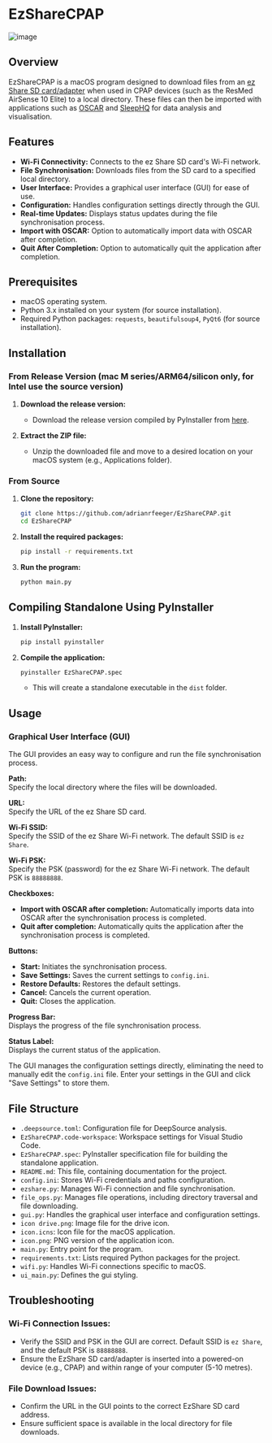 # EzShareCPAP
![image](https://github.com/adrianRfeeger/EzShareCPAP/assets/139186297/8620ec45-092b-441d-a7ff-fcec59b950ec)

## Overview

EzShareCPAP is a macOS program designed to download files from an [ez Share SD card/adapter](https://www.youtube.com/watch?v=ANz8pNDHAPo) when used in CPAP devices (such as the ResMed AirSense 10 Elite) to a local directory. These files can then be imported with applications such as [OSCAR](https://www.sleepfiles.com/OSCAR/) and [SleepHQ](https://home.sleephq.com/) for data analysis and visualisation.

## Features

- **Wi-Fi Connectivity:** Connects to the ez Share SD card's Wi-Fi network.
- **File Synchronisation:** Downloads files from the SD card to a specified local directory.
- **User Interface:** Provides a graphical user interface (GUI) for ease of use.
- **Configuration:** Handles configuration settings directly through the GUI.
- **Real-time Updates:** Displays status updates during the file synchronisation process.
- **Import with OSCAR:** Option to automatically import data with OSCAR after completion.
- **Quit After Completion:** Option to automatically quit the application after completion.

## Prerequisites

- macOS operating system.
- Python 3.x installed on your system (for source installation).
- Required Python packages: `requests`, `beautifulsoup4`, `PyQt6` (for source installation).

## Installation

### From Release Version (mac M series/ARM64/silicon only, for Intel use the source version)

1. **Download the release version:**

   - Download the release version compiled by PyInstaller from [here](https://github.com/adrianrfeeger/EzShareCPAP/releases).

2. **Extract the ZIP file:**

   - Unzip the downloaded file and move to a desired location on your macOS system (e.g., Applications folder).

### From Source

1. **Clone the repository:**

   ```bash
   git clone https://github.com/adrianrfeeger/EzShareCPAP.git
   cd EzShareCPAP
   ```

2. **Install the required packages:**

   ```bash
   pip install -r requirements.txt
   ```

3. **Run the program:**

   ```bash
   python main.py
   ```

## Compiling Standalone Using PyInstaller

1. **Install PyInstaller:**

   ```bash
   pip install pyinstaller
   ```

2. **Compile the application:**

   ```bash
   pyinstaller EzShareCPAP.spec
   ```

   - This will create a standalone executable in the `dist` folder.

## Usage

### Graphical User Interface (GUI)

The GUI provides an easy way to configure and run the file synchronisation process.

**Path:**  
Specify the local directory where the files will be downloaded.

**URL:**  
Specify the URL of the ez Share SD card.

**Wi-Fi SSID:**  
Specify the SSID of the ez Share Wi-Fi network. The default SSID is `ez Share`.

**Wi-Fi PSK:**  
Specify the PSK (password) for the ez Share Wi-Fi network. The default PSK is `88888888`.

**Checkboxes:**
- **Import with OSCAR after completion:** Automatically imports data into OSCAR after the synchronisation process is completed.
- **Quit after completion:** Automatically quits the application after the synchronisation process is completed.

**Buttons:**
- **Start:** Initiates the synchronisation process.
- **Save Settings:** Saves the current settings to `config.ini`.
- **Restore Defaults:** Restores the default settings.
- **Cancel:** Cancels the current operation.
- **Quit:** Closes the application.

**Progress Bar:**  
Displays the progress of the file synchronisation process.

**Status Label:**  
Displays the current status of the application.

The GUI manages the configuration settings directly, eliminating the need to manually edit the `config.ini` file. Enter your settings in the GUI and click "Save Settings" to store them.

## File Structure

- `.deepsource.toml`: Configuration file for DeepSource analysis.
- `EzShareCPAP.code-workspace`: Workspace settings for Visual Studio Code.
- `EzShareCPAP.spec`: PyInstaller specification file for building the standalone application.
- `README.md`: This file, containing documentation for the project.
- `config.ini`: Stores Wi-Fi credentials and paths configuration.
- `ezshare.py`: Manages Wi-Fi connection and file synchronisation.
- `file_ops.py`: Manages file operations, including directory traversal and file downloading.
- `gui.py`: Handles the graphical user interface and configuration settings.
- `icon drive.png`: Image file for the drive icon.
- `icon.icns`: Icon file for the macOS application.
- `icon.png`: PNG version of the application icon.
- `main.py`: Entry point for the program.
- `requirements.txt`: Lists required Python packages for the project.
- `wifi.py`: Handles Wi-Fi connections specific to macOS.
- `ui_main.py`: Defines the gui styling.

## Troubleshooting

### Wi-Fi Connection Issues:

- Verify the SSID and PSK in the GUI are correct. Default SSID is `ez Share`, and the default PSK is `88888888`.
- Ensure the EzShare SD card/adapter is inserted into a powered-on device (e.g., CPAP) and within range of your computer (5-10 metres).

### File Download Issues:

- Confirm the URL in the GUI points to the correct EzShare SD card address.
- Ensure sufficient space is available in the local directory for file downloads.
